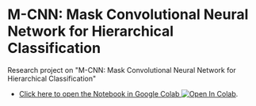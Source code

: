 # M-CNN: Mask Convolutional Neural Network for Hierarchical Classification
Research project on "M-CNN: Mask Convolutional Neural Network for Hierarchical Classification"

- [Click here to open the Notebook in Google Colab ![Open In Colab](https://colab.research.google.com/assets/colab-badge.svg)](https://colab.research.google.com/github/rbouadjenek/Masked-CNN/blob/main/Experimental_Analysis.ipynb). 
